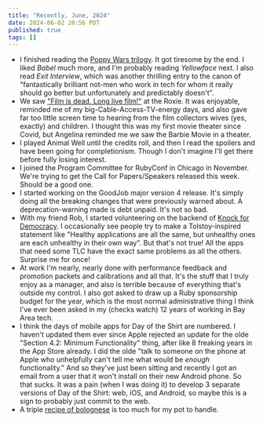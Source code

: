 ```yaml
---
title: "Recently, June, 2024"
date: 2024-06-02 20:56 PDT
published: true
tags: []
---
```


* I finished reading the [Poppy Wars trilogy](https://www.goodreads.com/series/243623-the-poppy-war). It got tiresome by the end. I liked *Babel* much more, and I'm probably reading *Yellowface* next. I also read *Exit Interview*, which was another thrilling entry to the canon of "fantastically brilliant not-men who work in tech for whom it really should go better but unfortunately and predictably doesn't".
* We saw ["Film is dead. Long live film!"](https://www.imdb.com/title/tt31520076/) at the Roxie. It was enjoyable, reminded me of my big-Cable-Access-TV-energy days, and also gave far too little screen time to hearing from the film collectors wives (yes, exactly) and children. I thought this was my first movie theater since Covid, but Angelina reminded me we saw the Barbie Movie in a theater. 
* I played Animal Well until the credits roll, and then I read the spoilers and have been going for completionism. Though I don't imagine I'll get there before fully losing interest.
* I joined the Program Committee for RubyConf in Chicago in November. We're trying to get the Call for Papers/Speakers released this week. Should be a good one.
* I started working on the GoodJob major version 4 release. It's simply doing all the breaking changes that were previously warned about. A deprecation-warning made is debt unpaid. It's not so bad.
* With my friend Rob, I started volunteering on the backend of [Knock for Democracy](https://www.knockfordemocracy.org). I occasionally see people try to make a Tolstoy-inspired statement like "Healthy applications are all the same, but unhealthy ones are each unhealthy in their own way". But that's not true! All the apps that need some TLC have the exact same problems as all the others. Surprise me for once!
* At work I'm nearly, nearly done with performance feedback and promotion packets and calibrations and all that. It's the stuff that I truly enjoy as a manager, and also is terrible because of everything that's outside my control. I also got asked to draw up a Ruby sponsorship budget for the year, which is the most normal administrative thing I think I've ever been asked in my (checks watch) 12 years of working in Bay Area tech.
* I think the days of mobile apps for Day of the Shirt are numbered. I haven't updated them ever since Apple rejected an update for the olde "Section 4.2: Minimum Functionality" thing, after like 8 freaking years in the App Store already. I did the olde "talk to someone on the phone at Apple who unhelpfully can't tell me what would be _enough_ functionality." And so they've just been sitting and recently I got an email from a user that it won't install on their new Android phone. So that sucks. It was a pain (when I was doing it) to develop 3 separate versions of Day of the Shirt: web, iOS, and Android, so maybe this is a sign to probably just commit to the web.
* A triple [recipe of bolognese](https://www.epicurious.com/recipes/food/views/bolognese-meat-sauce-hazan) is too much for my pot to handle.
